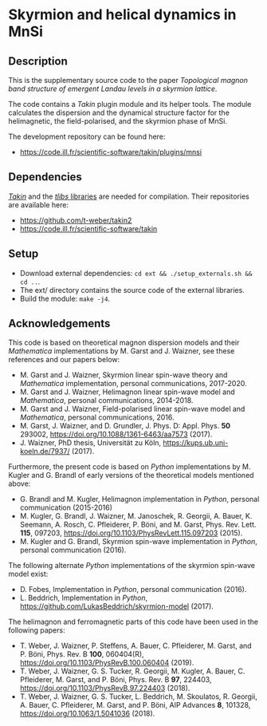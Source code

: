 # Skyrmion and helical dynamics in MnSi


## Description
This is the supplementary source code to the paper
*Topological magnon band structure of emergent Landau levels in a skyrmion lattice*.

The code contains a *Takin* plugin module and its helper tools.
The module calculates the dispersion and the dynamical structure factor for the helimagnetic, the field-polarised, and the skyrmion phase of MnSi.

The development repository can be found here:
- https://code.ill.fr/scientific-software/takin/plugins/mnsi


## Dependencies
[*Takin*](https://doi.org/10.5281/zenodo.4117437) and the [*tlibs* libraries](https://doi.org/10.5281/zenodo.5717779) are needed for compilation.
Their repositories are available here:
- https://github.com/t-weber/takin2
- https://code.ill.fr/scientific-software/takin


## Setup
- Download external dependencies: `cd ext && ./setup_externals.sh && cd ..`.
- The ext/ directory contains the source code of the external libraries.
- Build the module: `make -j4`.


## Acknowledgements
This code is based on theoretical magnon dispersion models and their *Mathematica* implementations by M. Garst and J. Waizner, see these references and our papers below:
- M. Garst and J. Waizner, Skyrmion linear spin-wave theory and *Mathematica* implementation, personal communications, 2017-2020.
- M. Garst and J. Waizner, Helimagnon linear spin-wave model and *Mathematica*, personal communications, 2014-2018.
- M. Garst and J. Waizner, Field-polarised linear spin-wave model and *Mathematica*, personal communications, 2016.
- M. Garst, J. Waizner, and D. Grundler, J. Phys. D: Appl. Phys. **50** 293002, https://doi.org/10.1088/1361-6463/aa7573 (2017).
- J. Waizner, PhD thesis, Universität zu Köln, https://kups.ub.uni-koeln.de/7937/ (2017).

Furthermore, the present code is based on *Python* implementations by M. Kugler and G. Brandl of early versions of the theoretical models mentioned above:
- G. Brandl and M. Kugler, Helimagnon implementation in *Python*, personal communication (2015-2016)
- M. Kugler, G. Brandl, J. Waizner, M. Janoschek, R. Georgii, A. Bauer, K. Seemann, A. Rosch, C. Pfleiderer, P. Böni, and M. Garst, Phys. Rev. Lett. **115**, 097203, https://doi.org/10.1103/PhysRevLett.115.097203 (2015).
- M. Kugler and G. Brandl, Skyrmion spin-wave implementation in *Python*, personal communication (2016).

The following alternate *Python* implementations of the skyrmion spin-wave model exist:
- D. Fobes, Implementation in *Python*, personal communication (2016).
- L. Beddrich, Implementation in *Python*, https://github.com/LukasBeddrich/skyrmion-model (2017).

The helimagnon and ferromagnetic parts of this code have been used in the following papers:
- T. Weber, J. Waizner, P. Steffens, A. Bauer, C. Pfleiderer, M. Garst, and P. Böni, Phys. Rev. B **100**, 060404(R), https://doi.org/10.1103/PhysRevB.100.060404 (2019).
- T. Weber, J. Waizner, G. S. Tucker, R. Georgii, M. Kugler, A. Bauer, C. Pfleiderer, M. Garst, and P. Böni, Phys. Rev. B **97**, 224403, https://doi.org/10.1103/PhysRevB.97.224403 (2018).
- T. Weber, J. Waizner, G. S. Tucker, L. Beddrich, M. Skoulatos, R. Georgii, A. Bauer, C. Pfleiderer, M. Garst, and P. Böni, AIP Advances **8**, 101328, https://doi.org/10.1063/1.5041036 (2018).
